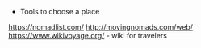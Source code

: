 * Tools to choose a place

https://nomadlist.com/
http://movingnomads.com/web/
https://www.wikivoyage.org/ - wiki for travelers



